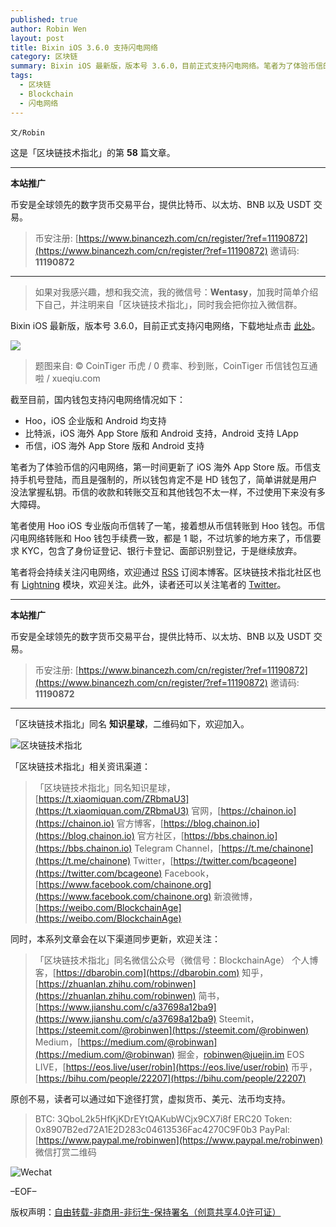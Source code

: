 ```yaml
---
published: true
author: Robin Wen
layout: post
title: Bixin iOS 3.6.0 支持闪电网络
category: 区块链
summary: Bixin iOS 最新版，版本号 3.6.0，目前正式支持闪电网络。笔者为了体验币信的闪电网络，第一时间更新了 Android 版。币信支持手机号登陆，而且是强制的，所以钱包肯定不是 HD 钱包了，简单讲就是用户没法掌握私钥。币信的收款和转账交互和其他钱包不太一样，不过使用下来没有多大障碍。
tags:
  - 区块链
  - Blockchain
  - 闪电网络
---
```


`文/Robin`

这是「区块链技术指北」的第 **58** 篇文章。

***

**本站推广**

币安是全球领先的数字货币交易平台，提供比特币、以太坊、BNB 以及 USDT 交易。

> 币安注册: [https://www.binancezh.com/cn/register/?ref=11190872](https://www.binancezh.com/cn/register/?ref=11190872)
> 邀请码: **11190872**

***

> 如果对我感兴趣，想和我交流，我的微信号：**Wentasy**，加我时简单介绍下自己，并注明来自「区块链技术指北」，同时我会把你拉入微信群。

Bixin iOS 最新版，版本号 3.6.0，目前正式支持闪电网络，下载地址点击 [此处](https://itunes.apple.com/hk/app/bixin-secure-bitcoin-wallet/id1227683655?l=en&mt=8)。

![](https://cdn.dbarobin.com/swNyoA9.jpg)

> 题图来自: © CoinTiger 币虎 / 0 费率、秒到账，CoinTiger 币信钱包互通啦 / xueqiu.com

截至目前，国内钱包支持闪电网络情况如下：

* Hoo，iOS 企业版和 Android 均支持
* 比特派，iOS 海外 App Store 版和 Android 支持，Android 支持 LApp
* 币信，iOS 海外 App Store 版和 Android 支持

笔者为了体验币信的闪电网络，第一时间更新了 iOS 海外 App Store 版。币信支持手机号登陆，而且是强制的，所以钱包肯定不是 HD 钱包了，简单讲就是用户没法掌握私钥。币信的收款和转账交互和其他钱包不太一样，不过使用下来没有多大障碍。

笔者使用 Hoo iOS 专业版向币信转了一笔，接着想从币信转账到 Hoo 钱包。币信闪电网络转账和 Hoo 钱包手续费一致，都是 1 聪，不过坑爹的地方来了，币信要求 KYC，包含了身份证登记、银行卡登记、面部识别登记，于是继续放弃。

笔者将会持续关注闪电网络，欢迎通过 [RSS](https://dbarobin.com/feed.xm) 订阅本博客。区块链技术指北社区也有 [Lightning](https://bbs.chainon.io/t/lightning) 模块，欢迎关注。此外，读者还可以关注笔者的 [Twitter](https://twitter.com/vrwio)。

***

**本站推广**

币安是全球领先的数字货币交易平台，提供比特币、以太坊、BNB 以及 USDT 交易。

> 币安注册: [https://www.binancezh.com/cn/register/?ref=11190872](https://www.binancezh.com/cn/register/?ref=11190872)
> 邀请码: **11190872**

***

「区块链技术指北」同名 **知识星球**，二维码如下，欢迎加入。

![区块链技术指北](https://cdn.dbarobin.com/3YzonTR.png)

「区块链技术指北」相关资讯渠道：

> 「区块链技术指北」同名知识星球，[https://t.xiaomiquan.com/ZRbmaU3](https://t.xiaomiquan.com/ZRbmaU3)
> 官网，[https://chainon.io](https://chainon.io)
> 官方博客，[https://blog.chainon.io](https://blog.chainon.io)
> 官方社区，[https://bbs.chainon.io](https://bbs.chainon.io)
> Telegram Channel，[https://t.me/chainone](https://t.me/chainone)
> Twitter，[https://twitter.com/bcageone](https://twitter.com/bcageone)
> Facebook，[https://www.facebook.com/chainone.org](https://www.facebook.com/chainone.org)
> 新浪微博，[https://weibo.com/BlockchainAge](https://weibo.com/BlockchainAge)

同时，本系列文章会在以下渠道同步更新，欢迎关注：

> 「区块链技术指北」同名微信公众号（微信号：BlockchainAge）
> 个人博客，[https://dbarobin.com](https://dbarobin.com)
> 知乎，[https://zhuanlan.zhihu.com/robinwen](https://zhuanlan.zhihu.com/robinwen)
> 简书，[https://www.jianshu.com/c/a37698a12ba9](https://www.jianshu.com/c/a37698a12ba9)
> Steemit，[https://steemit.com/@robinwen](https://steemit.com/@robinwen)
> Medium，[https://medium.com/@robinwan](https://medium.com/@robinwan)
> 掘金，[robinwen@juejin.im](https://juejin.im/user/5673ccae60b2260ee435f89a/posts)
> EOS LIVE，[https://eos.live/user/robin](https://eos.live/user/robin)
> 币乎，[https://bihu.com/people/22207](https://bihu.com/people/22207)

原创不易，读者可以通过如下途径打赏，虚拟货币、美元、法币均支持。

> BTC: 3QboL2k5HfKjKDrEYtQAKubWCjx9CX7i8f
> ERC20 Token: 0x8907B2ed72A1E2D283c04613536Fac4270C9F0b3
> PayPal: [https://www.paypal.me/robinwen](https://www.paypal.me/robinwen)
> 微信打赏二维码

![Wechat](https://cdn.dbarobin.com/SzoNl5b.jpg)

–EOF–

版权声明：[自由转载-非商用-非衍生-保持署名（创意共享4.0许可证）](http://creativecommons.org/licenses/by-nc-nd/4.0/deed.zh)
